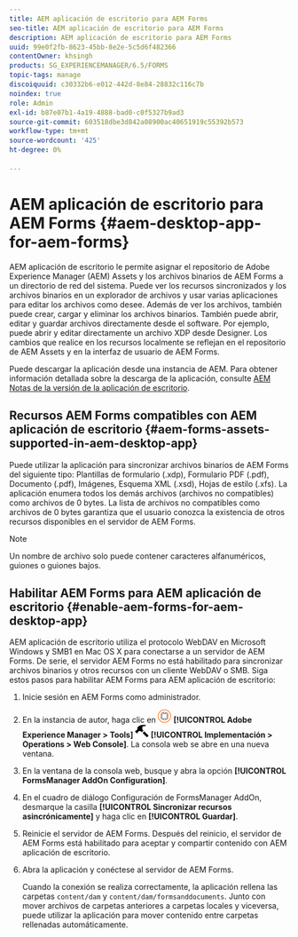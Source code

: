 ```yaml
---
title: AEM aplicación de escritorio para AEM Forms
seo-title: AEM aplicación de escritorio para AEM Forms
description: AEM aplicación de escritorio para AEM Forms
uuid: 99e0f2fb-8623-45bb-8e2e-5c5d6f482366
contentOwner: khsingh
products: SG_EXPERIENCEMANAGER/6.5/FORMS
topic-tags: manage
discoiquuid: c30332b6-e012-442d-8e84-28832c116c7b
noindex: true
role: Admin
exl-id: b87e07b1-4a19-4888-bad0-c0f5327b9ad3
source-git-commit: 603518dbe3d842a08900ac40651919c55392b573
workflow-type: tm+mt
source-wordcount: '425'
ht-degree: 0%

---
```


# AEM aplicación de escritorio para AEM Forms {#aem-desktop-app-for-aem-forms}

AEM aplicación de escritorio le permite asignar el repositorio de Adobe Experience Manager (AEM) Assets y los archivos binarios de AEM Forms a un directorio de red del sistema. Puede ver los recursos sincronizados y los archivos binarios en un explorador de archivos y usar varias aplicaciones para editar los archivos como desee. Además de ver los archivos, también puede crear, cargar y eliminar los archivos binarios. También puede abrir, editar y guardar archivos directamente desde el software. Por ejemplo, puede abrir y editar directamente un archivo XDP desde Designer. Los cambios que realice en los recursos localmente se reflejan en el repositorio de AEM Assets y en la interfaz de usuario de AEM Forms.

Puede descargar la aplicación desde una instancia de AEM. Para obtener información detallada sobre la descarga de la aplicación, consulte [AEM Notas de la versión de la aplicación de escritorio](https://helpx.adobe.com/experience-manager/desktop-app/release-notes.html).

## Recursos AEM Forms compatibles con AEM aplicación de escritorio {#aem-forms-assets-supported-in-aem-desktop-app}

Puede utilizar la aplicación para sincronizar archivos binarios de AEM Forms del siguiente tipo: Plantillas de formulario (.xdp), Formulario PDF (.pdf), Documento (.pdf), Imágenes, Esquema XML (.xsd), Hojas de estilo (.xfs). La aplicación enumera todos los demás archivos (archivos no compatibles) como archivos de 0 bytes. La lista de archivos no compatibles como archivos de 0 bytes garantiza que el usuario conozca la existencia de otros recursos disponibles en el servidor de AEM Forms.

>[!NOTE]
>
>Un nombre de archivo solo puede contener caracteres alfanuméricos, guiones o guiones bajos.

## Habilitar AEM Forms para AEM aplicación de escritorio {#enable-aem-forms-for-aem-desktop-app}

AEM aplicación de escritorio utiliza el protocolo WebDAV en Microsoft Windows y SMB1 en Mac OS X para conectarse a un servidor de AEM Forms. De serie, el servidor AEM Forms no está habilitado para sincronizar archivos binarios y otros recursos con un cliente WebDAV o SMB. Siga estos pasos para habilitar AEM Forms para AEM aplicación de escritorio:

1. Inicie sesión en AEM Forms como administrador.
1. En la instancia de autor, haga clic en ![adobeexperiencemanager](assets/adobeexperiencemanager.png) **[!UICONTROL Adobe Experience Manager > Tools]** ![hammer](assets/hammer.png) **[!UICONTROL Implementación > Operations > Web Console]**. La consola web se abre en una nueva ventana.
1. En la ventana de la consola web, busque y abra la opción **[!UICONTROL FormsManager AddOn Configuration]**.
1. En el cuadro de diálogo Configuración de FormsManager AddOn, desmarque la casilla **[!UICONTROL Sincronizar recursos asincrónicamente]** y haga clic en **[!UICONTROL Guardar]**.
1. Reinicie el servidor de AEM Forms. Después del reinicio, el servidor de AEM Forms está habilitado para aceptar y compartir contenido con AEM aplicación de escritorio.
1. Abra la aplicación y conéctese al servidor de AEM Forms.

   Cuando la conexión se realiza correctamente, la aplicación rellena las carpetas `content/dam` y `content/dam/formsanddocuments`. Junto con mover archivos de carpetas anteriores a carpetas locales y viceversa, puede utilizar la aplicación para mover contenido entre carpetas rellenadas automáticamente.
